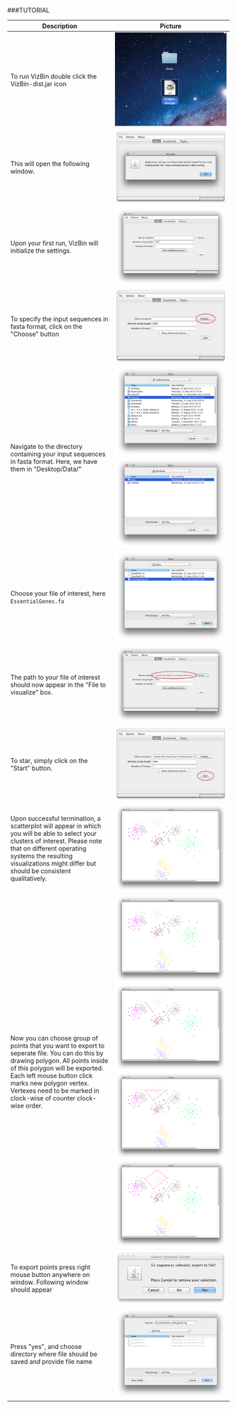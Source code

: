 ###TUTORIAL

|    Description	|	Picture		|
|---------------------------	| --------------------------|
|To run VizBin double click the VizBin-dist.jar icon|![img][00]|
|This will open the following window. |	![img][01]	|
|Upon your first run, VizBin will initialize the settings. | ![img][02] |
|To specify the input sequences in fasta format, click on the "Choose" button | ![img][03] |
|Navigate to the directory containing your input sequences in fasta format. Here, we have them in "Desktop/Data/"  | ![img][04] ![img][05] |
|Choose your file of interest, here `EssentialGenes.fa` | ![img][06] |
|The path to your file of interest should now appear in the "File to visualize" box. | ![img][07] |
|To star, simply click on the "Start" button. | ![img][08] |
|Upon successful termination, a scatterplot will appear in which you will be able to select your clusters of interest. Please note that on different operating systems the resulting visualizations might differ but should be consistent qualitatively. | ![img][09] |
|Now you can choose group of points that you want to export to seperate file. You can do this by drawing polygon. All points inside of this polygon will be exported. Each left mouse button click marks new polygon vertex. Vertexes need to be marked in clock-wise of counter clock-wise order.  |![img][10]![img][11]![img][12]![img][13]|
| To export points press right mouse button anywhere on window. Following window should appear| ![img][14] |
| Press "yes", and choose directory where file should be saved and provide file name | ![img][15] |


[00]: pictures/00.png
[01]: pictures/01.png
[02]: pictures/02.png
[03]: pictures/03.png
[04]: pictures/04.png
[05]: pictures/05.png
[06]: pictures/06.png
[07]: pictures/07.png
[08]: pictures/08.png
[09]: pictures/09.png
[10]: pictures/10.png
[11]: pictures/11.png
[12]: pictures/12.png
[13]: pictures/13.png
[14]: pictures/14.png
[15]: pictures/15.png
